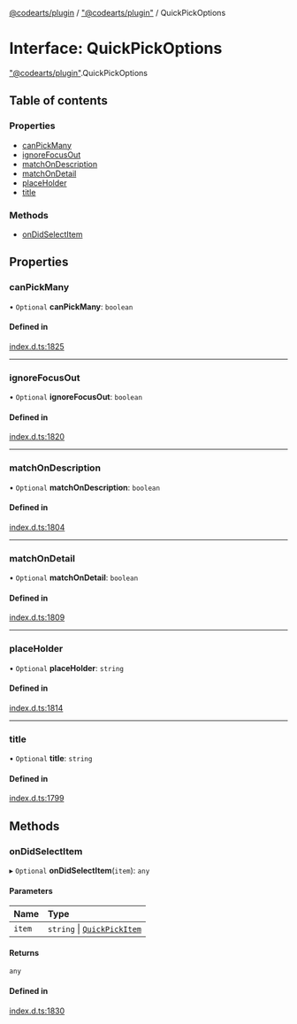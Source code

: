 [@codearts/plugin](../README.md) / ["@codearts/plugin"](../modules/_codearts_plugin_.md) / QuickPickOptions

# Interface: QuickPickOptions

["@codearts/plugin"](../modules/_codearts_plugin_.md).QuickPickOptions

## Table of contents

### Properties

- [canPickMany](codearts_plugin_.QuickPickOptions.md#canpickmany)
- [ignoreFocusOut](codearts_plugin_.QuickPickOptions.md#ignorefocusout)
- [matchOnDescription](codearts_plugin_.QuickPickOptions.md#matchondescription)
- [matchOnDetail](codearts_plugin_.QuickPickOptions.md#matchondetail)
- [placeHolder](codearts_plugin_.QuickPickOptions.md#placeholder)
- [title](codearts_plugin_.QuickPickOptions.md#title)

### Methods

- [onDidSelectItem](codearts_plugin_.QuickPickOptions.md#ondidselectitem)

## Properties

### canPickMany

• `Optional` **canPickMany**: `boolean`

#### Defined in

[index.d.ts:1825](https://github.com/huaweicloud/cloudide-plugin-api/blob/b58031b/index.d.ts#L1825)

___

### ignoreFocusOut

• `Optional` **ignoreFocusOut**: `boolean`

#### Defined in

[index.d.ts:1820](https://github.com/huaweicloud/cloudide-plugin-api/blob/b58031b/index.d.ts#L1820)

___

### matchOnDescription

• `Optional` **matchOnDescription**: `boolean`

#### Defined in

[index.d.ts:1804](https://github.com/huaweicloud/cloudide-plugin-api/blob/b58031b/index.d.ts#L1804)

___

### matchOnDetail

• `Optional` **matchOnDetail**: `boolean`

#### Defined in

[index.d.ts:1809](https://github.com/huaweicloud/cloudide-plugin-api/blob/b58031b/index.d.ts#L1809)

___

### placeHolder

• `Optional` **placeHolder**: `string`

#### Defined in

[index.d.ts:1814](https://github.com/huaweicloud/cloudide-plugin-api/blob/b58031b/index.d.ts#L1814)

___

### title

• `Optional` **title**: `string`

#### Defined in

[index.d.ts:1799](https://github.com/huaweicloud/cloudide-plugin-api/blob/b58031b/index.d.ts#L1799)

## Methods

### onDidSelectItem

▸ `Optional` **onDidSelectItem**(`item`): `any`

#### Parameters

| Name | Type |
| :------ | :------ |
| `item` | `string` \| [`QuickPickItem`](codearts_plugin_.QuickPickItem.md) |

#### Returns

`any`

#### Defined in

[index.d.ts:1830](https://github.com/huaweicloud/cloudide-plugin-api/blob/b58031b/index.d.ts#L1830)
